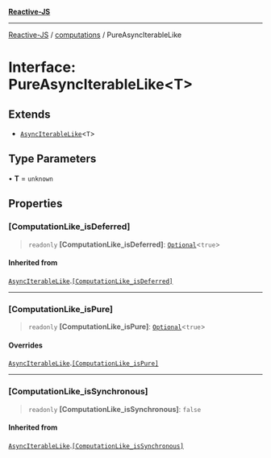 [**Reactive-JS**](../../README.md)

***

[Reactive-JS](../../README.md) / [computations](../README.md) / PureAsyncIterableLike

# Interface: PureAsyncIterableLike\<T\>

## Extends

- [`AsyncIterableLike`](AsyncIterableLike.md)\<`T`\>

## Type Parameters

• **T** = `unknown`

## Properties

### \[ComputationLike\_isDeferred\]

> `readonly` **\[ComputationLike\_isDeferred\]**: [`Optional`](../../functions/type-aliases/Optional.md)\<`true`\>

#### Inherited from

[`AsyncIterableLike`](AsyncIterableLike.md).[`[ComputationLike_isDeferred]`](AsyncIterableLike.md#computationlike_isdeferred)

***

### \[ComputationLike\_isPure\]

> `readonly` **\[ComputationLike\_isPure\]**: [`Optional`](../../functions/type-aliases/Optional.md)\<`true`\>

#### Overrides

[`AsyncIterableLike`](AsyncIterableLike.md).[`[ComputationLike_isPure]`](AsyncIterableLike.md#computationlike_ispure)

***

### \[ComputationLike\_isSynchronous\]

> `readonly` **\[ComputationLike\_isSynchronous\]**: `false`

#### Inherited from

[`AsyncIterableLike`](AsyncIterableLike.md).[`[ComputationLike_isSynchronous]`](AsyncIterableLike.md#computationlike_issynchronous)
